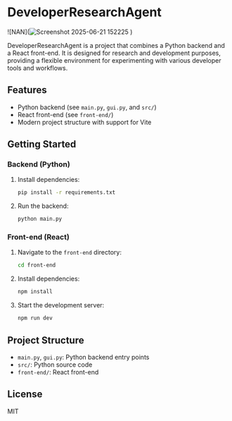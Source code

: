 # DeveloperResearchAgent


![NAN](![Screenshot 2025-06-21 152225](https://github.com/user-attachments/assets/88c13a91-be39-4cbf-afc8-7a0fb7844e55)
)

DeveloperResearchAgent is a project that combines a Python backend and a React front-end. It is designed for research and development purposes, providing a flexible environment for experimenting with various developer tools and workflows.

## Features
- Python backend (see `main.py`, `gui.py`, and `src/`)
- React front-end (see `front-end/`)
- Modern project structure with support for Vite

## Getting Started

### Backend (Python)
1. Install dependencies:
   ```sh
   pip install -r requirements.txt
   ```
2. Run the backend:
   ```sh
   python main.py
   ```

### Front-end (React)
1. Navigate to the `front-end` directory:
   ```sh
   cd front-end
   ```
2. Install dependencies:
   ```sh
   npm install
   ```
3. Start the development server:
   ```sh
   npm run dev
   ```

## Project Structure
- `main.py`, `gui.py`: Python backend entry points
- `src/`: Python source code
- `front-end/`: React front-end

## License
MIT
